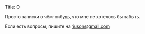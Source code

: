 Title: О

Просто записки о чём-нибудь, что мне не хотелось бы забыть.

Если есть вопросы, пишите на <riuson@gmail.com>